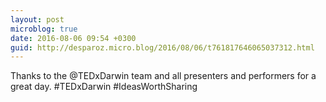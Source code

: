 ```yaml
---
layout: post
microblog: true
date: 2016-08-06 09:54 +0300
guid: http://desparoz.micro.blog/2016/08/06/t761817646065037312.html
---
```

Thanks to the @TEDxDarwin team and all presenters and performers for a great day. #TEDxDarwin #IdeasWorthSharing
